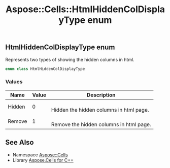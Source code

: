 ﻿---
title: Aspose::Cells::HtmlHiddenColDisplayType enum
linktitle: HtmlHiddenColDisplayType
second_title: Aspose.Cells for C++ API Reference
description: 'Aspose::Cells::HtmlHiddenColDisplayType enum. Represents two types of showing the hidden columns in html in C++.'
type: docs
weight: 22500
url: /cpp/aspose.cells/htmlhiddencoldisplaytype/
---
## HtmlHiddenColDisplayType enum


Represents two types of showing the hidden columns in html.

```cpp
enum class HtmlHiddenColDisplayType
```

### Values

| Name | Value | Description |
| --- | --- | --- |
| Hidden | 0 | <br>Hidden the hidden columns in html page. |
| Remove | 1 | <br>Remove the hidden columns in html page. |

## See Also

* Namespace [Aspose::Cells](../)
* Library [Aspose.Cells for C++](../../)
